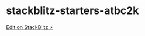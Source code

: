 # stackblitz-starters-atbc2k

[Edit on StackBlitz ⚡️](https://stackblitz.com/edit/stackblitz-starters-atbc2k)